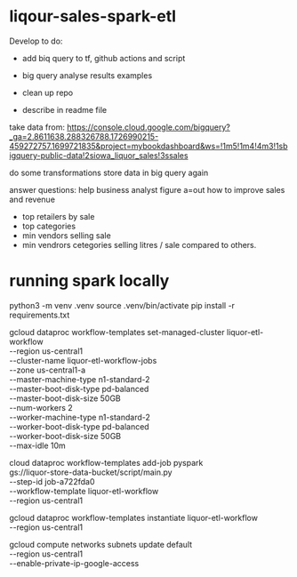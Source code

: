 # liqour-sales-spark-etl

Develop to do: 

- add biq query to tf, github actions and script 
- big query analyse results examples

- clean up repo
- describe in readme file


take data from: 
https://console.cloud.google.com/bigquery?_ga=2.8611638.288326788.1726990215-459272757.1699721835&project=mybookdashboard&ws=!1m5!1m4!4m3!1sbigquery-public-data!2siowa_liquor_sales!3ssales

do some transformations
store data in big query again

answer questions: 
help business analyst figure a=out how to improve sales and revenue
- top retailers by sale
- top categories
- min vendors selling sale
- min vendrors cetegories selling litres / sale compared to others. 






# running spark locally
python3 -m venv .venv
source .venv/bin/activate
pip install -r requirements.txt



gcloud dataproc workflow-templates set-managed-cluster liquor-etl-workflow \
  --region us-central1 \
  --cluster-name liquor-etl-workflow-jobs \
  --zone us-central1-a \
  --master-machine-type n1-standard-2 \
  --master-boot-disk-type pd-balanced \
  --master-boot-disk-size 50GB \
  --num-workers 2 \
  --worker-machine-type n1-standard-2 \
  --worker-boot-disk-type pd-balanced \
  --worker-boot-disk-size 50GB \
  --max-idle 10m


cloud dataproc workflow-templates add-job pyspark \
  gs://liquor-store-data-bucket/script/main.py \
  --step-id job-a722fda0 \
  --workflow-template liquor-etl-workflow \
  --region us-central1



gcloud dataproc workflow-templates instantiate liquor-etl-workflow \
  --region us-central1

gcloud compute networks subnets update default \
  --region us-central1 \
  --enable-private-ip-google-access